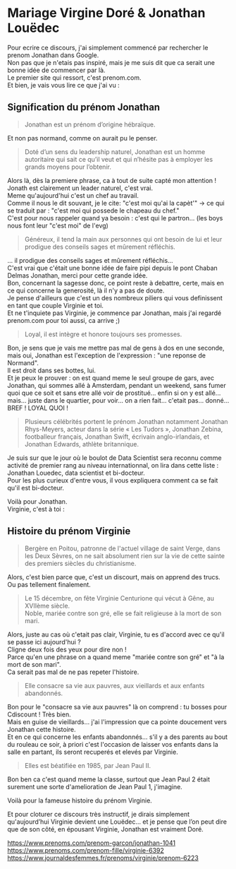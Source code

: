 # Mariage Virgine Doré & Jonathan Louëdec

Pour ecrire ce discours, j'ai simplement commencé par rechercher le prenom Jonathan dans Google.  
Non pas que je n'etais pas inspiré, mais je me suis dit que ca serait une bonne idée de commencer par là.  
Le premier site qui ressort, c'est prenom.com.  
Et bien, je vais vous lire ce que j'ai vu :

## Signification du prénom Jonathan

> Jonathan est un prénom d’origine hébraïque.

Et non pas normand, comme on aurait pu le penser.
 
> Doté d’un sens du leadership naturel, Jonathan est un homme autoritaire qui sait ce qu’il veut et qui n’hésite pas à employer les grands moyens pour l’obtenir. 

Alors là, dès la premiere phrase, ca à tout de suite capté mon attention !  
Jonath est clairement un leader naturel, c'est vrai.  
Meme qu'aujourd'hui c'est un chef au travail.  
Comme il nous le dit souvant, je le cite: "c'est moi qu'ai la capèt'"  -> ce qui se traduit par : "c'est moi qui possede le chapeau du chef."  
C'est pour nous rappeler quand ya besoin : c'est qui le partron... (les boys nous font leur "c'est moi" de l'evg)

> Généreux, il tend la main aux personnes qui ont besoin de lui et leur prodigue des conseils sages et mûrement réfléchis. 

... il prodigue des conseils sages et mûrement réfléchis...  
C'est vrai que c'était une bonne idée de faire pipi depuis le pont Chaban Delmas Jonathan, merci pour cette grande idée.  
Bon, concernant la sagesse donc, ce point reste à debattre, certe, mais en ce qui concerne la generosité, là il n'y a pas de doute.  
Je pense d'ailleurs que c'est un des nombreux piliers qui vous definissent en tant que couple Virginie et toi.  
Et ne t'inquiete pas Virginie, je commence par Jonathan, mais j'ai regardé prenom.com pour toi aussi, ca arrive ;)

> Loyal, il est intègre et honore toujours ses promesses.

Bon, je sens que je vais me mettre pas mal de gens à dos en une seconde, mais oui, Jonathan est l'exception de l'expression : "une reponse de Normand".  
Il est droit dans ses bottes, lui.  
Et je peux le prouver : on est quand meme le seul groupe de gars, avec Jonathan, qui sommes allé à Amsterdam, pendant un weekend, sans fumer quoi que ce soit et sans etre allé voir de prostitué... enfin si on y est allé... mais... juste dans le quartier, pour voir... on a rien fait... c'etait pas... donné... BREF ! LOYAL QUOI !

> Plusieurs célébrités portent le prénom Jonathan notamment Jonathan Rhys-Meyers, acteur dans la série « Les Tudors », Jonathan Zebina, footballeur français, Jonathan Swift, écrivain anglo-irlandais, et Jonathan Edwards, athlète britannique. 

Je suis sur que le jour où le boulot de Data Scientist sera reconnu comme activité de premier rang au niveau internationnal, on lira dans cette liste :  
Jonathan Louedec, data scientist et bi-docteur.  
Pour les plus curieux d'entre vous, il vous expliquera comment ca se fait qu'il est bi-docteur.

Voilà pour Jonathan.  
Virginie, c'est à toi :

## Histoire du prénom Virginie

> Bergère en Poitou, patronne de l'actuel village de saint Verge, dans les Deux Sèvres, on ne sait absolument rien sur la vie de cette sainte des premiers siècles du christianisme.

Alors, c'est bien parce que, c'est un discourt, mais on apprend des trucs. Ou pas tellement finalement.

> Le 15 décembre, on fête Virginie Centurione qui vécut à Gêne, au XVIIème siècle.  
> Noble, mariée contre son gré, elle se fait religieuse à la mort de son mari.  

Alors, juste au cas où c'etait pas clair, Virginie, tu es d'accord avec ce qu'il se passe ici aujourd'hui ?  
Cligne deux fois des yeux pour dire non !  
Parce qu'en une phrase on a quand meme "mariée contre son gré" et "à la mort de son mari".  
Ca serait pas mal de ne pas repeter l'histoire.

> Elle consacre sa vie aux pauvres, aux vieillards et aux enfants abandonnés.  

Bon pour le "consacre sa vie aux pauvres" là on comprend : tu bosses pour Cdiscount ! Très bien.  
Mais en guise de vieillards... j'ai l'impression que ca pointe doucement vers Jonathan cette histoire.  
Et en ce qui concerne les enfants abandonnés... s'il y a des parents au bout du rouleau ce soir, à priori c'est l'occasion de laisser vos enfants dans la salle en partant, ils seront recuperés et elevés par Virginie.

> Elles est béatifiée en 1985, par Jean Paul II.  

Bon ben ca c'est quand meme la classe, surtout que Jean Paul 2 était surement une sorte d'amelioration de Jean Paul 1, j'imagine.  

Voilà pour la fameuse histoire du prénom Virginie.  

Et pour cloturer ce discours très instructif, je dirais simplement qu'aujourd’hui Virginie devient une Louëdec… et je pense que l’on peut dire que de son côté, en épousant Virginie, Jonathan est vraiment Doré.  

https://www.prenoms.com/prenom-garcon/jonathan-1041  
https://www.prenoms.com/prenom-fille/virginie-6392  
https://www.journaldesfemmes.fr/prenoms/virginie/prenom-6223  
